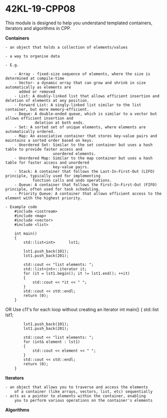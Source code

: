 # 42KL-19-CPP08

This module is designed to help you understand templated containers, iterators and algorithms in CPP.

**Containers**

	- an object that holds a collection of elements/values

	- a way to organise data

	- E.g.

		- Array - fixed-size sequence of elements, where the size is determined at compile-time
		- Vector- a dynamic array that can grow and shrink in size automatically as elements are
		  added or removed
		- List: A doubly-linked list that allows efficient insertion and deletion of elements at any position.
		- Forward List: A singly-linked list similar to the list container, but more memory-efficient.
		- Deque: A double-ended queue, which is similar to a vector but allows efficient insertion and
				 deletion at both ends.
		- Set: A sorted set of unique elements, where elements are automatically ordered.
		- Map: An associative container that stores key-value pairs and maintains a sorted order based on keys.
		- Unordered Set: Similar to the set container but uses a hash table to provide faster access and 
						 unordered elements.
		- Unordered Map: Similar to the map container but uses a hash table for faster access and unordered
						 key-value pairs.
		- Stack: A container that follows the Last-In-First-Out (LIFO) principle, typically used for implementing
		 		function calls and undo operations.
		- Queue: A container that follows the First-In-First-Out (FIFO) principle, often used for task scheduling.
		- Priority Queue: A container that allows efficient access to the element with the highest priority.
	
	- Example code
		#include <iostream>
		#include <map>
		#include <vector>
		#include <list>

		int main()
		{
			std::list<int>		lst1;
			
			lst1.push_back(101);
			lst1.push_back(201);

			std::cout << "list elements: ";
			std::list<int>::iterator it;
			for (it = lst1.begin(); it != lst1.end(); ++it)
			{
				std::cout << *it << " ";
			}
			std::cout << std::endl;
			return (0);
		}

OR 
Use c11's for each loop without creating an iterator
		int main()
		{
			std::list<int>		lst1;
			
			lst1.push_back(101);
			lst1.push_back(201);

			std::cout << "list elements: ";
			for (int& element : lst1)
			{
				std::cout << element << " ";
			}
			std::cout << std::endl;
			return (0);
		}

**Iterators**

	- an object that allows you to traverse and access the elements
		of a container (like arrays, vectors, list, etc) sequentially
	- acts as a pointer to elements within the container, enabling
		you to perform various operations on the container's elements

**Algorithms**
